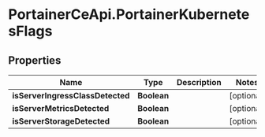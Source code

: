# PortainerCeApi.PortainerKubernetesFlags

## Properties
Name | Type | Description | Notes
------------ | ------------- | ------------- | -------------
**isServerIngressClassDetected** | **Boolean** |  | [optional] 
**isServerMetricsDetected** | **Boolean** |  | [optional] 
**isServerStorageDetected** | **Boolean** |  | [optional] 


